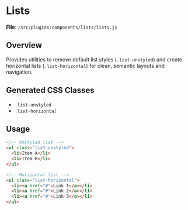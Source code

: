 # Lists

**File**: `/src/plugins/components/lists/lists.js`

## Overview
Provides utilities to remove default list styles (`.list-unstyled`) and create horizontal lists (`.list-horizontal`) for clean, semantic layouts and navigation.

## Generated CSS Classes
- `.list-unstyled`
- `.list-horizontal`

## Usage
```html
<!-- Unstyled list -->
<ul class="list-unstyled">
  <li>Item A</li>
  <li>Item B</li>
</ul>

<!-- Horizontal list -->
<ul class="list-horizontal">
  <li><a href="#">Link 1</a></li>
  <li><a href="#">Link 2</a></li>
  <li><a href="#">Link 3</a></li>
</ul>
```
